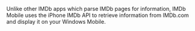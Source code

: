 Unlike other IMDb apps which parse IMDb pages for information, IMDb Mobile uses the iPhone IMDb API to retrieve information from IMDb.com and display it on your Windows Mobile.